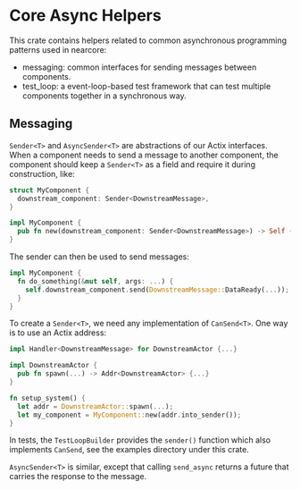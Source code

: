 # Core Async Helpers

This crate contains helpers related to common asynchronous programming patterns
used in nearcore:

* messaging: common interfaces for sending messages between components.
* test_loop: a event-loop-based test framework that can test multiple components
  together in a synchronous way.


## Messaging

`Sender<T>` and `AsyncSender<T>` are abstractions of our Actix interfaces. When
a component needs to send a message to another component, the component should
keep a `Sender<T>` as a field and require it during construction, like:

```rust
struct MyComponent {
  downstream_component: Sender<DownstreamMessage>,
}

impl MyComponent {
  pub fn new(downstream_component: Sender<DownstreamMessage>) -> Self { ... }
}
```

The sender can then be used to send messages:
```rust
impl MyComponent {
  fn do_something(&mut self, args: ...) {
    self.downstream_component.send(DownstreamMessage::DataReady(...));
  }
}
```

To create a `Sender<T>`, we need any implementation of `CanSend<T>`. One way is
to use an Actix address:
```rust
impl Handler<DownstreamMessage> for DownstreamActor {...}

impl DownstreamActor {
  pub fn spawn(...) -> Addr<DownstreamActor> {...}
}

fn setup_system() {
  let addr = DownstreamActor::spawn(...);
  let my_component = MyComponent::new(addr.into_sender());
}
```

In tests, the `TestLoopBuilder` provides the `sender()` function which also
implements `CanSend`, see the examples directory under this crate.

`AsyncSender<T>` is similar, except that calling `send_async` returns a future
that carries the response to the message.